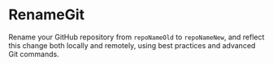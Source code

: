 # RenameGit
 Rename your GitHub repository from `repoNameOld` to `repoNameNew`, and reflect this change both locally and remotely, using best practices and advanced Git commands.
